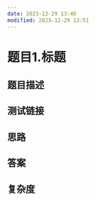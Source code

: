 ```yaml
---
date: 2023-12-29 13:46
modified: 2023-12-29 13:51
---
```


# 题目1.标题

## 题目描述

## 测试链接

## 思路

## 答案

## 复杂度
